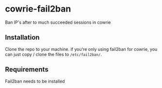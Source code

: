 # cowrie-fail2ban
Ban IP's after to much succeeded sessions in cowrie

## Installation
Clone the repo to your machine. if you're only using fail2ban for cowrie, you can just copy / clone the files to `/etc/fail2ban/`.  

## Requirements
Fail2ban needs to be installed
